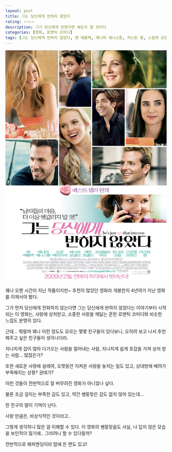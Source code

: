 ```yaml
---
layout: post
title: 그는 당신에게 반하지 않았다
rating: ⭐️⭐️⭐️⭐️
description: 그가 당신에게 반한다면 뭐든지 할 것이다
categories: [영화, 로맨틱 코미디]
tags: [그는 당신에게 반하지 않았다, 벤 애플렉, 제니퍼 애니스톤, 저스틴 롱, 스칼렛 요한슨]
---
```


![그는 당신에게 반하지 않았다](../../images/2013/he_is_just_not_that_into_you.jpg)

꽤나 오랜 시간이 지난 작품이지만~ 추천이 많았던 영화라 개봉한지 4년여가 지난 영화를 이제서야 봤다.


그가 먼저 당신에게 전화하지 않는다면 그는 당신에게 반하지 않았다는 이야기부터 시작되는 이 영화는, 사랑에 상처받고, 소중한 사랑을 깨닳는 흔한 로맨틱 코미디와 비슷한 느낌도 분명히 있다.



근데... 뭐랄까 꽤나 이런 정도도 모르는 몇몇 친구들이 있다보니, 오히려 보고 나서 추천해주고 싶은 친구들이 생각나더라.



지나치게 겁이 많아 다가오는 사람을 밀어내는 사람, 지나치게 쉽게 호감을 가져 상처 받는 사람... 많잖은가?



또한 새로운 사랑에 설레여, 오랫동안 지켜온 사랑을 놓치는 일도 있고, 상대방에 배려가 부족해지는 상황? 권태기?



이런 것들이 전반적으로 잘 버무려진 영화가 아니었나 싶다.



물론 조금 깊이는 부족한 감도 있고, 약간 쌩뚱맞은 감도 없지 않아 있는데...



한 친구의 말이 기억이 난다.

사랑 만큼은, 비상식적인 것이라고..

그렇게 생각하니 많은 걸 이해할 수 있다. 이 영화의 쌩뚱맞음도 사실, 나 답지 않은 모습을 보인적이 많기에.. 그러려니 할 수 있다랄까?

전반적으로 해피엔딩이라 맘에 든 면도 있고!
